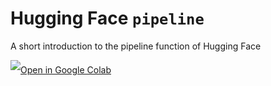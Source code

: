 # Hugging Face `pipeline`
A short introduction to the pipeline function of Hugging Face


<a target="_blank" href="https://colab.research.google.com/github/JLDC/hugging-face-pipeline/blob/master/hugging_face_pipeline.ipynb">
	<img src="https://i.ibb.co/2P3SLwK/colab.png"  style="padding-bottom:5px;" />Open in Google Colab</a>
